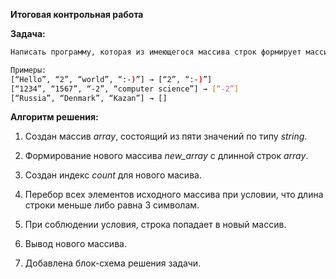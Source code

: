 **Итоговая контрольная работа**


**Задача:**
```sh
Написать программу, которая из имеющегося массива строк формирует массив из строк, длина которых меньше либо равна 3 символам. Первоначальный массив можно ввести с клавиатуры, либо задать на старте выполнения алгоритма. При решении не рекомендуется пользоваться коллекциями, лучше обойтись исключительно массивами.
```
```sh
Примеры:
[“Hello”, “2”, “world”, “:-)”] → [“2”, “:-)”]
[“1234”, “1567”, “-2”, “computer science”] → [“-2”]
[“Russia”, “Denmark”, “Kazan”] → []
```
**Алгоритм решения:**

1. Создан массив *array*, состоящий из пяти значений по типу *string*.

2. Формирование нового массива *new_array* с длинной строк *array*.

3. Создан индекс *count* для нового масива.

4. Перебор всех элементов исходного массива при условии, что длина строки меньше либо равна 3 символам.

5. При соблюдении условия, строка попадает в новый массив.

6. Вывод нового массива.

7. Добавлена блок-схема решения задачи.
